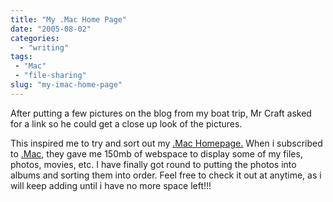 ```yaml
---
title: "My .Mac Home Page"
date: "2005-08-02"
categories: 
  - "writing"
tags:
 - "Mac"
 - "file-sharing"
slug: "my-imac-home-page"
---
```


After putting a few pictures on the blog from my boat trip, Mr Craft asked for a link so he could get a close up look of the pictures.

This inspired me to try and sort out my [.Mac Homepage.](https://homepage.mac.com/seanchamberlin/Menu4.html) When i subscribed to [.Mac](https://www.mac.com/WebObjects/Welcome.woa), they gave me 150mb of webspace to display some of my files, photos, movies, etc. I have finally got round to putting the photos into albums and sorting them into order.
Feel free to check it out at anytime, as i will keep adding until i have no more space left!!!
